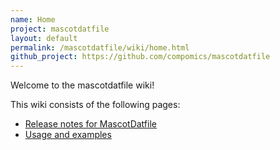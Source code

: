 ```yaml
---
name: Home
project: mascotdatfile
layout: default
permalink: /mascotdatfile/wiki/home.html
github_project: https://github.com/compomics/mascotdatfile
---
```


Welcome to the mascotdatfile wiki!

This wiki consists of the following pages:

  * [Release notes for MascotDatfile](/mascotdatfile/wiki/releasenotes.html)
  * [Usage and examples](/mascotdatfile/wiki/usageandexamples.html)
